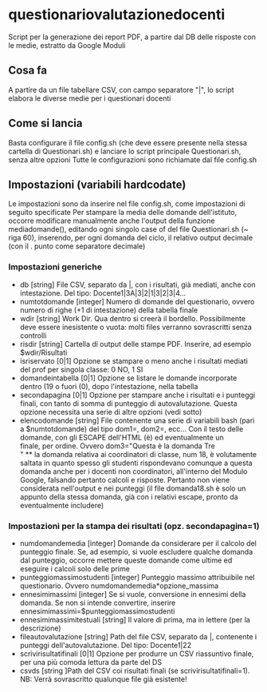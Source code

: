 # questionariovalutazionedocenti
Script per la generazione dei report PDF, a partire dal DB delle risposte con le medie, estratto da Google Moduli

## Cosa fa
A partire da un file tabellare CSV, con campo separatore "|", lo script elabora le diverse medie per i questionari docenti

## Come si lancia

Basta configurare il file config.sh (che deve essere presente nella stessa cartella di Questionari.sh) e lanciare lo script principale Questionari.sh, senza altre opzioni
Tutte le configurazioni sono richiamate dal file config.sh

## Impostazioni (variabili hardcodate)
Le impostazioni sono da inserire nel file config.sh, come impostazioni di seguito specificate
Per stampare la media delle domande dell'istituto, occorre modificare manualmente anche l'output della funzione mediadomande(), editando ogni singolo case of del file Questionari.sh (~ riga 60), inserendo, per ogni domanda del ciclo, il relativo output decimale (con il . punto come separatore decimale)

### Impostazioni generiche
* db [string]	File CSV, separato da |, con i risultati, già mediati, anche con intestazione. Del tipo: Docente1|3A|3|2|1|3|2|3|4...
* numtotdomande	[integer] Numero di domande del questionario, ovvero numero di righe (+1 di intestazione) della tabella finale
* wdir [string]	Work Dir. Qua dentro si creerà il bordello. Possibilmente deve essere inesistente o vuota: molti files verranno sovrascritti senza controlli
* risdir [string]	Cartella di output delle stampe PDF. Inserire, ad esempio $wdir/Risultati
* isriservato	[0|1] Opzione se stampare o meno anche i risultati mediati del prof per singola classe: 0 NO, 1 SI
* domandeintabella [0|1] Opzione se listare le domande incorporate dentro (19 o fuori (0), dopo l'intestazione, nella tabella
* secondapagina [0|1] Opzione per stampare anche i risultati e i punteggi finali, con tanto di somma di punteggio di autovalutazione. Questa opzione necessita una serie di altre opzioni (vedi sotto)
* elencodomande [string] File contenente una serie di variabili bash (pari a $numtotdomande) del tipo dom1=, dom2=, ecc... Con il testo delle domande, con gli ESCAPE dell'HTML (&egrave;) ed eventualmente un </br> finale, per ordine. Ovvero dom3="Questa &egrave; la domanda Tre</br>"
** la domanda relativa ai coordinatori di classe, num 18, è volutamente saltata in quanto spesso gli studenti rispondevano comunque a questa domanda anche per i docenti non coordinatori, all'interno del Modulo Google, falsando pertanto calcoli e risposte. Pertanto non viene considerata nell'output e nei punteggi (il file domanda18.sh è solo un appunto della stessa domanda, già con i relativi escape, pronto da eventualmente includere)

### Impostazioni per la stampa dei risultati (opz. secondapagina=1)
* numdomandemedia [integer] Domande da considerare per il calcolo del punteggio finale. Se, ad esempio, si vuole escludere qualche domanda dal punteggio, occorre mettere queste domande come ultime ed eseguire i calcoli solo delle prime
* punteggiomassimostudenti [integer] Punteggio massimo attribuibile nel questionario. Ovvero numdomandemedia*opzione_massima
* ennesimimassimi [integer] Se si vuole, conversione in ennesimi della domanda. Se non si intende convertire, inserire ennesimimassimi=$punteggiomassimostudenti
* ennesimimassimitestuali [string] Il valore di prima, ma in lettere (per la descrizione)
* fileautovalutazione [string] Path del file CSV, separato da |, contenente i punteggi dell'autovalutazione. Del tipo: Docente1|22
* scrivirisultatifinali [0|1] Opzione per produrre un CSV riassuntivo finale, per una più comoda lettura da parte del DS
* csvds [string ]Path del CSV coi risultati finali (se scrivirisultatifinali=1). NB: Verrà sovrascritto qualunque file già esistente!
